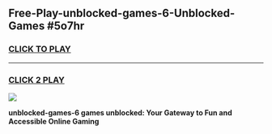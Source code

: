 
## Free-Play-unblocked-games-6-Unblocked-Games #5o7hr
<h3>
<a href="https://news.freeplayer.one?title=unblocked-games-6&ref=8M">CLICK TO PLAY</a></h3>
<hr>

<h3>
<a href="https://news.freeplayer.one?title=unblocked-games-6&ref=8M">CLICK 2 PLAY</a>
  
</h3>

<a href="https://news.freeplayer.one?title=unblocked-games-6&ref=8M"><img src="https://clearcache.store/games.png"></a>


**unblocked-games-6 games unblocked: Your Gateway to Fun and Accessible Online Gaming**
